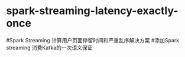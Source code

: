 # spark-streaming-latency-exactly-once
#Spark Streaming 计算用户页面停留时间和严重乱序解决方案
#添加Spark streaming 消费Kafka的一次语义保证
